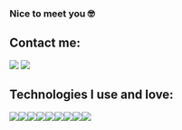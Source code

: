 ### Nice to meet you 🤓

## Contact me:

<a href="https://www.linkedin.com/in/jhilesyoung/" width="32px" target="_blank"> <img src="https://img.icons8.com/clouds/100/000000/linkedin.png"/></a> <a href="https://angel.co/u/jhilesyoung-gmail-com" width="32px" target="_blank"> <img src="https://img.icons8.com/clouds/100/000000/angel-with-sword.png"/></a>

## Technologies I use and love:

<img src="https://img.icons8.com/dusk/64/000000/react.png"/><img src="https://img.icons8.com/dusk/64/000000/ruby-programming-language.png"/><img src="https://img.icons8.com/dusk/64/000000/webpack.png"/><img src="https://img.icons8.com/dusk/64/000000/salesforce.png"/><img src="https://img.icons8.com/dusk/64/000000/javascript.png"/><img src="https://img.icons8.com/dusk/64/000000/html-5.png"/><img src="https://img.icons8.com/dusk/64/000000/css3.png"/><img src="https://img.icons8.com/dusk/64/000000/babel.png"/><img src="https://img.icons8.com/dusk/64/000000/visual-studio-code-2019.png"/>



<!--
**jhilesyoung/jhilesyoung** is a ✨ _special_ ✨ repository because its `README.md` (this file) appears on your GitHub profile.

Here are some ideas to get you started:

- 🔭 I’m currently working on ...
- 🌱 I’m currently learning ...
- 👯 I’m looking to collaborate on ...
- 🤔 I’m looking for help with ...
- 💬 Ask me about ...
- 📫 How to reach me: ...
- 😄 Pronouns: ...
- ⚡ Fun fact: ...
-->
